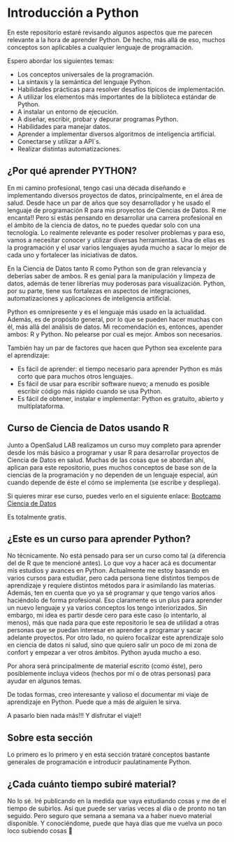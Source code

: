 # Introducción a Python

En este repositorio estaré revisando algunos aspectos que me parecen relevante a la hora de aprender Python. De hecho, más allá de eso, muchos conceptos son aplicables a cualquier lenguaje de programación.

Espero abordar los siguientes temas:

- Los conceptos universales de la programación.
- La sintaxis y la semántica del lenguaje Python.
- Habilidades prácticas para resolver desafíos típicos de implementación.
- A utilizar los elementos más importantes de la biblioteca estándar de Python.
- A instalar un entorno de ejecución.
- A diseñar, escribir, probar y depurar programas Python.
- Habilidades para manejar datos.
- Aprender a implementar diversos algoritmos de inteligencia artificial.
- Conectarse y utilizar a API´s.
- Realizar distintas automatizaciones. 


## ¿Por qué aprender PYTHON?

En mi camino profesional, tengo casi una década diseñando e implementando diversos proyectos de datos, principalmente, en el área de salud. Desde hace un par de años que soy desarrollador y he usado el lenguaje de programación R para mis proyectos de Ciencias de Datos. R me encanta!! Pero si estás pensando en desarrollar una carrera profesional en el ámbito de la ciencia de datos, no te puedes quedar solo con una tecnología. Lo realmente relevante es poder resolver problemas y para eso, vamos a necesitar conocer y utilizar diversas herramientas. Una de ellas es la programación y el usar varios lenguajes ayuda mucho a sacar lo mejor de cada uno y fortalecer las iniciativas de datos.

En la Ciencia de Datos tanto R como Python son de gran relevancia y deberías saber de ambos. R es genial para la manipulación y limpeza de datos, además de tener librerías muy poderosas para visualización. Python, por su parte, tiene sus fortalezas en aspectos de integraciones, automatizaciones y aplicaciones de inteligencia artificial.

Python es omnipresente y es el lenguaje más usado en la actualidad. Además, es de propósito general, por lo que se pueden hacer muchas con él, más allá del análisis de datos. Mi recomendación es, entonces, apender ambos: R y Python. No pelearse por cual es mejor. Ambos son necesarios. 

También hay un par de factores que hacen que Python sea excelente para el aprendizaje:

- Es fácil de aprender: el tiempo necesario para aprender Python es más corto que para muchos otros lenguajes.
- Es fácil de usar para escribir software nuevo; a menudo es posible escribir código más rápido cuando se usa Python.
- Es fácil de obtener, instalar e implementar: Python es gratuito, abierto y multiplataforma.


## Curso de Ciencia de Datos usando R

Junto a OpenSalud LAB realizamos un curso muy completo para aprender desde los más básico a programar y usar R para desarrollar proyectos de Ciencia de Datos en salud. Muchas de las cosas que se abordan ahí, aplican para este repositorio, pues muchos conceptos de base son de la ciencias de la programación y no dependen de un lenguaje especial, aún cuando depende de éste el cómo se implementa (se escribe y despliega).

Si quieres mirar ese curso, puedes verlo en el siguiente enlace: [Bootcamp Ciencia de Datos](https://github.com/opensaludlab/ciencia_datos)

Es totalmente gratis. 


## ¿Este es un curso para aprender Python?

No técnicamente. No está pensado para ser un curso como tal (a diferencia del de R que te mencioné antes). Lo que voy a hacer acá es documentar mis estudios y avances en Python. Actualmente me estoy basando en varios cursos para estudiar, pero cada persona tiene distintos tiempos de aprendizaje y requiere distintos métodos para ir asimilando las materias. Además, ten en cuenta que yo ya sé programar y que tengo varios años haciéndolo de forma profesional. Eso claramente es un plus para aprender un nuevo lenguaje y ya varios conceptos los tengo interiorizados. Sin embargo, mi idea es partir desde cero para este caso (o intentarlo, al menos), más que nada para que este repositorio le sea de utilidad a otras personas que se puedan interesar en aprender a programar y sacar adelante proyectos. Por otro lado, no quiero focalizar este aprendizaje solo en ciencia de datos ni salud, sino que quiero salir un poco de mi zona de confort y empezar a ver otros ámbitos. Python ayuda mucho a eso.

Por ahora será principalmente de material escrito (como éste), pero posiblemente incluya videos (hechos por mí o de otras personas) para ayudar en algunos temas.

De todas formas, creo interesante y valioso el documentar mi viaje de aprendizaje en Python. Puede que a más de alguien le sirva.

A pasarlo bien nada más!!!
Y disfrutar el viaje!!


## Sobre esta sección

Lo primero es lo primero y en esta sección trataré conceptos bastante generales de programación e introducir paulatinamente Python.


## ¿Cada cuánto tiempo subiré material?

No lo sé. Iré publicando en la medida que vaya estudiando cosas y me de el tiempo de subirlos. Así que puede ser varias veces al día o de pronto no tan seguido. Pero seguro que semana a semana va a haber nuevo material disponible. Y conociéndome, puede que haya días que me vuelva un poco loco subiendo cosas 🤣
